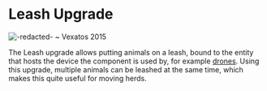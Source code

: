 # Leash Upgrade

![-redacted- ~ Vexatos 2015](oredict:oc:leashUpgrade)

The Leash upgrade allows putting animals on a leash, bound to the entity that hosts the device the component is used by, for example [drones](drone.md). Using this upgrade, multiple animals can be leashed at the same time, which makes this quite useful for moving herds.

